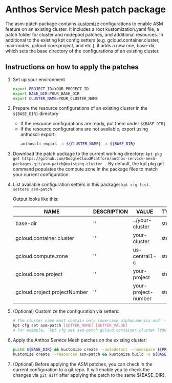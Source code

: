 # Anthos Service Mesh patch package

The asm-patch package contains [kustomize](https://github.com/kubernetes-sigs/kustomize) configurations to enable ASM feature on an existing cluster.
It includes a root kustomization.yaml file, a patch folder for cluster and nodepool patches, and additional resources.
In additional to the existing kpt config setters (e.g. gcloud.container.cluster, max-nodes, gcloud.core.project, and etc.), it adds a new one, base-dir, which sets the base directory of the configurations of an existing cluster.

## Instructions on how to apply the patches

1. Set up your environment
   ```bash
   export PROJECT_ID=YOUR_PROJECT_ID
   export BASE_DIR=YOUR_BASE_DIR
   export CLUSTER_NAME=YOUR_CLUSTER_NAME
   ```

2. Prepare the resource configurations of an existing cluster in the `${BASE_DIR}` directory
   - If the resource configurations are ready, put them under `${BASE_DIR}`
   - If the resource configurations are not available, export using anthoscli export:
     ```bash
     anthoscli export -c ${CLUSTER_NAME} -o ${BASE_DIR}
     ```

3. Download the patch package to the current working directory:
   `kpt pkg get https://github.com/GoogleCloudPlatform/anthos-service-mesh-packages.git/asm-patch@existing-cluster .`
   By default, the kpt pkg get command populates the compute zone in the package files to match your current configuration.

4. List available configuration setters in this package: `kpt cfg list-setters asm-patch`

   Output looks like this:
   
    | NAME                         | DESCRIPTION | VALUE               | TYPE   | COUNT | SETBY |
    |------------------------------|-------------|---------------------|--------|-------|-------|
    | base-dir                     | ''          | ../your-cluster     | string | 1     |       |
    | gcloud.container.cluster     | ''          | your-cluster        | string | 5     |       |
    | gcloud.compute.zone          | ''          | us-central1-c       | string | 3     | kpt   |
    | gcloud.core.project          | ''          | your-project        | string | 15    | kpt   |
    | gcloud.project.projectNumber | ''          | your-project-number | string | 3     | kpt   |



5. (Optional) Customize the configuration via setters:
   ```bash
   # The cluster name must contain only lowercase alphanumerics and '-', must start with a letter and end with an alphanumeric, and must be no longer than 40 characters.
   kpt cfg set asm-patch [SETTER_NAME] [SETTER_VALUE]
   # For example, `kpt cfg set asm-patch gcloud.container.cluster [YOUR_CLUSTER_NAME]`
   ```

6. Apply the Anthos Service Mesh patches on the existing cluster:
   ```bash
   pushd ${BASE_DIR} && kustomize create --autodetect --namespace ${PROJECT_ID} && popd
   kustomize create --resources asm-patch && kustomize build -o ${BASE_DIR}/all.yaml
   ```

7. (Optional) Before applying the ASM patches, you can check in the current configuration to a git repo. 
It will enable you to check the changes via `git diff` after applying the patch to the same ${BASE_DIR}.

